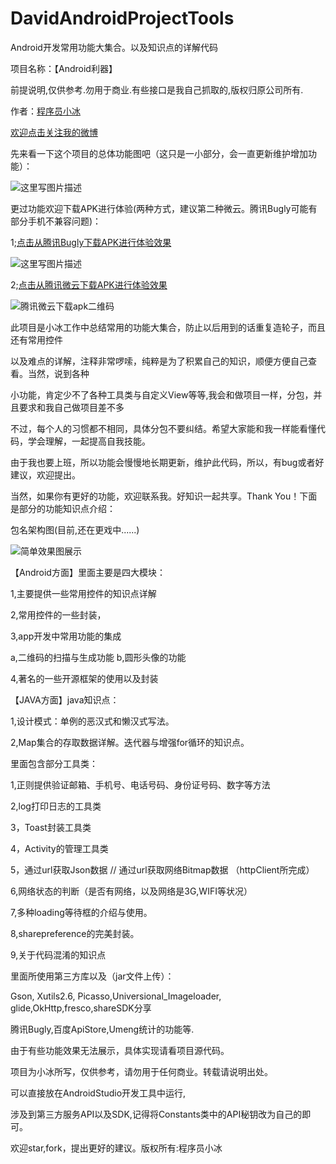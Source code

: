 # DavidAndroidProjectTools

Android开发常用功能大集合。以及知识点的详解代码

项目名称：【Android利器】

前提说明,仅供参考.勿用于商业.有些接口是我自己抓取的,版权归原公司所有.

作者：[程序员小冰](http://blog.csdn.net/qq_21376985)

[欢迎点击关注我的微博](http://weibo.com/mcxiaobing)

先来看一下这个项目的总体功能图吧（这只是一小部分，会一直更新维护增加功能）：

![这里写图片描述](http://img.blog.csdn.net/20161031113558371)

更过功能欢迎下载APK进行体验(两种方式，建议第二种微云。腾讯Bugly可能有部分手机不兼容问题)：

1;[点击从腾讯Bugly下载APK进行体验效果](https://beta.bugly.qq.com/davidandroidprojecttools)

![这里写图片描述](http://img.blog.csdn.net/20161108144026261)

2;[点击从腾讯微云下载APK进行体验效果](https://sz-btfs-v2-yun-ftn.weiyun.com/ftn_handler/89277a84dd3265346828c6d955f0fad42dd67c19e3710c75024ee42d5ee317c075904f90706d63288339b2b52e82a6ceeab7dd1ab03e87831d6e47ed2920fb20/Android.apk?fname=Android.apk&from=30111&version=2.0.0.2&uin=986945193)

![腾讯微云下载apk二维码](http://img.blog.csdn.net/20161112153011508)

此项目是小冰工作中总结常用的功能大集合，防止以后用到的话重复造轮子，而且还有常用控件

以及难点的详解，注释非常啰嗦，纯粹是为了积累自己的知识，顺便方便自己查看。当然，说到各种

小功能，肯定少不了各种工具类与自定义View等等,我会和做项目一样，分包，并且要求和我自己做项目差不多

不过，每个人的习惯都不相同，具体分包不要纠结。希望大家能和我一样能看懂代码，学会理解，一起提高自我技能。

由于我也要上班，所以功能会慢慢地长期更新，维护此代码，所以，有bug或者好建议，欢迎提出。

当然，如果你有更好的功能，欢迎联系我。好知识一起共享。Thank You！下面是部分的功能知识点介绍：

包名架构图(目前,还在更戏中......)

![简单效果图展示](http://img.blog.csdn.net/20161031114217092)

【Android方面】里面主要是四大模块：

1,主要提供一些常用控件的知识点详解 

2,常用控件的一些封装，

3,app开发中常用功能的集成

a,二维码的扫描与生成功能 b,圆形头像的功能 

4,著名的一些开源框架的使用以及封装

【JAVA方面】java知识点：

1,设计模式：单例的恶汉式和懒汉式写法。

2,Map集合的存取数据详解。迭代器与增强for循环的知识点。

里面包含部分工具类：

1,正则提供验证邮箱、手机号、电话号码、身份证号码、数字等方法

2,log打印日志的工具类

3，Toast封装工具类

4，Activity的管理工具类

5，通过url获取Json数据 // 通过url获取网络Bitmap数据 （httpClient所完成）

6,网络状态的判断（是否有网络，以及网络是3G,WIFI等状况）

7,多种loading等待框的介绍与使用。

8,sharepreference的完美封装。

9,关于代码混淆的知识点

里面所使用第三方库以及（jar文件上传）：

Gson, Xutils2.6, Picasso,Universional_Imageloader, glide,OkHttp,fresco,shareSDK分享

腾讯Bugly,百度ApiStore,Umeng统计的功能等.

由于有些功能效果无法展示，具体实现请看项目源代码。

项目为小冰所写，仅供参考，请勿用于任何商业。转载请说明出处。

可以直接放在AndroidStudio开发工具中运行,

涉及到第三方服务API以及SDK,记得将Constants类中的API秘钥改为自己的即可。

欢迎star,fork，提出更好的建议。版权所有:程序员小冰
